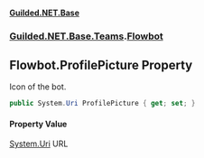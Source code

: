 
#### [Guilded.NET.Base](index 'index')
### [Guilded.NET.Base.Teams](index#Guilded_NET_Base_Teams 'Guilded.NET.Base.Teams').[Flowbot](Flowbot 'Guilded.NET.Base.Teams.Flowbot')
## Flowbot.ProfilePicture Property
Icon of the bot.  
```csharp
public System.Uri ProfilePicture { get; set; }
```

#### Property Value
[System.Uri](https://docs.microsoft.com/en-us/dotnet/api/System.Uri 'System.Uri')
URL
